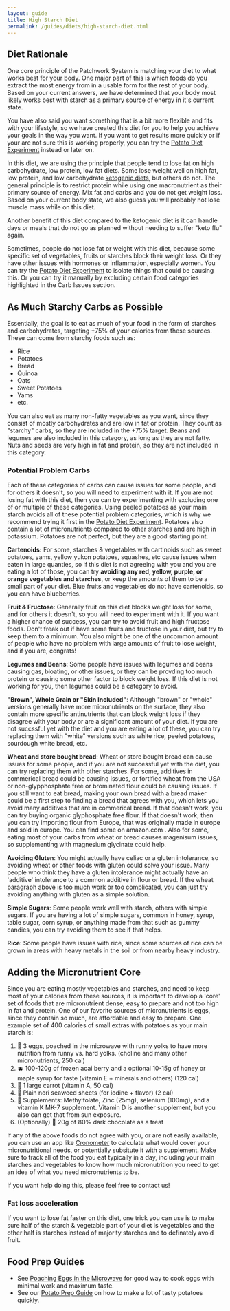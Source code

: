 ```yaml
---
layout: guide
title: High Starch Diet
permalink: /guides/diets/high-starch-diet.html
---
```


## Diet Rationale

One core principle of the Patchwork System is matching your diet to what works best for your body.  One major part of this is which foods do you extract the most energy from in a usable form for the rest of your body.  Based on your current answers, we have determined that your body most likely works best with starch as a primary source of energy in it's current state.

You have also said you want something that is a bit more flexible and fits with your lifestyle, so we have created this diet for you to help you achieve your goals in the way you want.  If you want to get results more quickly or if your are not sure this is working properly, you can try the [Potato Diet Experiment](../experiments/potato-experiment.html) instead or later on.

In this diet, we are using the principle that people tend to lose fat on high carbohydrate, low protein, low fat diets. Some lose weight well on high fat, low protein, and low carbohydrate [ketogenic diets](../diets/ketogenic-diet.html), but others do not.  The general principle is to restrict protein while using one macronutrient as their primary source of energy.  Mix fat and carbs and you do not get weight loss.  Based on your current body state, we also guess you will probably not lose muscle mass while on this diet.

Another benefit of this diet compared to the ketogenic diet is it can handle days or meals that do not go as planned without needing to suffer "keto flu" again.

Sometimes, people do not lose fat or weight with this diet, because some specific set of vegetables, fruits or starches block their weight loss.   Or they have other issues with hormones or inflammation, especially women.  You can try the [Potato Diet Experiment](../experiments/potato-experiment.html) to isolate things that could be causing this.   Or you can try it manually by excluding certain food categories highlighted in the Carb Issues section.

## As Much Starchy Carbs as Possible

Essentially, the goal is to eat as much of your food in the form of starches and carbohydrates, targeting +75% of your calories from these sources.  These can come from starchy foods such as:

* Rice
* Potatoes
* Bread
* Quinoa
* Oats
* Sweet Potatoes
* Yams
* etc.

You can also eat as many non-fatty vegetables as you want, since they consist of mostly carbohydrates and are low in fat or protein.  They count as "starchy" carbs, so they are included in the +75% target.  Beans and legumes are also included in this category, as long as they are not fatty.  Nuts and seeds are very high in fat and protein, so they are not included in this category.

### Potential Problem Carbs

Each of these categories of carbs can cause issues for some people, and for others it doesn't, so you will need to experiment with it.  If you are not losing fat with this diet, then you can try experimenting with excluding one of or multiple of these categories.  Using peeled potatoes as your main starch avoids all of these potential problem categories, which is why we recommend trying it first in the [Potato Diet Experiment](../experiments/potato-experiment.html).  Potatoes also contain a lot of micronutrients compared to other starches and are high in potassium.  Potatoes are not perfect, but they are a good starting point.

**Cartenoids:** For some, starches & vegetables with cartinoids such as sweet potatoes, yams, yellow yukon potatoes, squashes, etc cause issues when eaten in large quanties, so if this diet is not agreeing with you and you are eating a lot of those, you can try **avoiding any red, yellow, purple, or orange vegetables and starches**, or keep the amounts of them to be a small part of your diet.  Blue fruits and vegetables do not have cartenoids, so you can have blueberries.

**Fruit & Fructose**: Generally fruit on this diet blocks weight loss for some, and for others it doesn't, so you will need to experiment with it.  If you want a higher chance of success, you can try to avoid fruit and high fructose foods.  Don't freak out if have some fruits and fructose in your diet, but try to keep them to a minimum.  You also might be one of the uncommon amount of people who have no problem with large amounts of fruit to lose weight, and if you are, congrats! 

**Legumes and Beans**: Some people have issues with legumes and beans causing gas, bloating, or other issues, or they can be provding too much protein or causing some other factor to block weight loss.  If this diet is not working for you, then legumes could be a category to avoid.

**"Brown", Whole Grain or "Skin Included"**: Although "brown" or "whole" versions generally have more micronutrients on the surface, they also contain more specific antinutrients that can block weight loss if they disagree with your body or are a significant amount of your diet.  If you are not succssful yet with the diet and you are eating a lot of these, you can try replacing them with "white" versions such as white rice, peeled potatoes, sourdough white bread, etc.

**Wheat and store bought bread**: Wheat or store bought bread can cause issues for some people, and if you are not successful yet with the diet, you can try replacing them with other starches.  For some, additives in commerical bread could be causing issues, or fortified wheat from the USA or non-glypphosphate free or brominated flour could be causing issues.  If you still want to eat bread, making your own bread with a bread maker could be a first step to finding a bread that agrees with you, which lets you avoid many additives that are in commerical bread.  If that doesn't work, you can try buying organic glyphosphate free flour.  If that doesn't work, then you can try importing flour from Europe, that was originally made in europe and sold in europe.  You can find some on amazon.com .  Also for some, eating most of your carbs from wheat or bread causes magenisum issues, so supplementing with magnesium glycinate could help.

**Avoiding Gluten**: You might actually have celiac or a gluten intolerance, so avoiding wheat or other foods with gluten could solve your issue.   Many people who think they have a gluten intolerance might actually have an 'additive' intolerance to a common additive in flour or bread.  If the wheat paragraph above is too much work or too complicated, you can just try avoiding anything with gluten as a simple solution.

**Simple Sugars**: Some people work well with starch, others with simple sugars.  If you are having a lot of simple sugars, common in honey, syrup, table sugar, corn syrup, or anything made from that such as gummy candies, you can try avoiding them to see if that helps.

**Rice**: Some people have issues with rice, since some sources of rice can be grown in areas with heavy metals in the soil or from nearby heavy industry.

## Adding the Micronutrient Core

Since you are eating mostly vegetables and starches, and need to keep most of your calories from these sources, it is important to develop a 'core' set of foods that are micronutrient dense, easy to prepare and not too high in fat and protein.  One of our favorite sources of micronutrients is eggs, since they contain so much, are affordable and easy to prepare.  One example set of 400 calories of small extras with potatoes as your main starch is:

1. 🥚 3 eggs, poached in the microwave with runny yolks to have more nutrition from runny vs. hard yolks. (choline and many other micronutrients, 250 cal)
2. 🫐 100-120g of frozen acai berry and a optional 10-15g of honey or maple syrup for taste (vitamin E + minerals and others) (120 cal)
3. 🥕 1 large carrot (vitamin A, 50 cal)
4. 🍙 Plain nori seaweed sheets (for iodine + flavor) (2 cal)
5. 💊 Supplements: Methylfolate, Zinc (25mg), selenium (100mg), and a vitamin K MK-7 supplement.  Vitamin D is another supplement, but you also can get that from sun exposure. 
6. (Optionally) 🍫 20g of 80% dark chocolate as a treat

If any of the above foods do not agree with you, or are not easily available, you can use an app like [Cronometer](https://cronometer.com/) to calculate what would cover your micronutritional needs, or potentially subsitute it with a supplement.  Make sure to track all of the food you eat typically in a day, including your main starches and vegetables to know how much micronutrition you need to get an idea of what you need micronutrients to be.

If you want help doing this, please feel free to contact us!

### Fat loss acceleration

If you want to lose fat faster on this diet, one trick you can use is to make sure half of the starch & vegetable part of your diet is vegetables and the other half is starches instead of majority starches and to definately avoid fruit. 

## Food Prep Guides

* See [Poaching Eggs in the Microwave](../instructions/poaching-eggs.html) for good way to cook eggs with minimal work and maximum taste.
* See our [Potato Prep Guide](../instructions/peeling-potatoes.html) on how to make a lot of tasty potatoes quickly.
